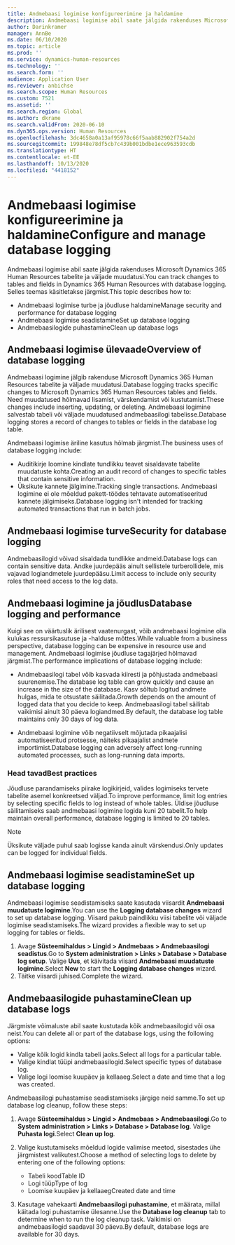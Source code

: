 ```yaml
---
title: Andmebaasi logimise konfigureerimine ja haldamine
description: Andmebaasi logimise abil saate jälgida rakenduses Microsoft Dynamics 365 Human Resources tabelite ja väljade muudatusi.
author: Darinkramer
manager: AnnBe
ms.date: 06/10/2020
ms.topic: article
ms.prod: ''
ms.service: dynamics-human-resources
ms.technology: ''
ms.search.form: ''
audience: Application User
ms.reviewer: anbichse
ms.search.scope: Human Resources
ms.custom: 7521
ms.assetid: ''
ms.search.region: Global
ms.author: dkrame
ms.search.validFrom: 2020-06-10
ms.dyn365.ops.version: Human Resources
ms.openlocfilehash: 3dc4658a0a13af95978c66f5aab882902f754a2d
ms.sourcegitcommit: 199848e78df5cb7c439b001bdbe1ece963593cdb
ms.translationtype: HT
ms.contentlocale: et-EE
ms.lasthandoff: 10/13/2020
ms.locfileid: "4418152"
---
```

# <a name="configure-and-manage-database-logging"></a><span data-ttu-id="d6d50-103">Andmebaasi logimise konfigureerimine ja haldamine</span><span class="sxs-lookup"><span data-stu-id="d6d50-103">Configure and manage database logging</span></span>

<span data-ttu-id="d6d50-104">Andmebaasi logimise abil saate jälgida rakenduses Microsoft Dynamics 365 Human Resources tabelite ja väljade muudatusi.</span><span class="sxs-lookup"><span data-stu-id="d6d50-104">You can track changes to tables and fields in Dynamics 365 Human Resources with database logging.</span></span> <span data-ttu-id="d6d50-105">Selles teemas käsitletakse järgmist.</span><span class="sxs-lookup"><span data-stu-id="d6d50-105">This topic describes how to:</span></span>

- <span data-ttu-id="d6d50-106">Andmebaasi logimise turbe ja jõudluse haldamine</span><span class="sxs-lookup"><span data-stu-id="d6d50-106">Manage security and performance for database logging</span></span>
- <span data-ttu-id="d6d50-107">Andmebaasi logimise seadistamine</span><span class="sxs-lookup"><span data-stu-id="d6d50-107">Set up database logging</span></span>
- <span data-ttu-id="d6d50-108">Andmebaasilogide puhastamine</span><span class="sxs-lookup"><span data-stu-id="d6d50-108">Clean up database logs</span></span>

## <a name="overview-of-database-logging"></a><span data-ttu-id="d6d50-109">Andmebaasi logimise ülevaade</span><span class="sxs-lookup"><span data-stu-id="d6d50-109">Overview of database logging</span></span>

<span data-ttu-id="d6d50-110">Andmebaasi logimine jälgib rakenduse Microsoft Dynamics 365 Human Resources tabelite ja väljade muudatusi.</span><span class="sxs-lookup"><span data-stu-id="d6d50-110">Database logging tracks specific changes to Microsoft Dynamics 365 Human Resources tables and fields.</span></span> <span data-ttu-id="d6d50-111">Need muudatused hõlmavad lisamist, värskendamist või kustutamist.</span><span class="sxs-lookup"><span data-stu-id="d6d50-111">These changes include inserting, updating, or deleting.</span></span> <span data-ttu-id="d6d50-112">Andmebaasi logimine salvestab tabeli või väljade muudatused andmebaasilogi tabelisse.</span><span class="sxs-lookup"><span data-stu-id="d6d50-112">Database logging stores a record of changes to tables or fields in the database log table.</span></span>

<span data-ttu-id="d6d50-113">Andmebaasi logimise äriline kasutus hõlmab järgmist.</span><span class="sxs-lookup"><span data-stu-id="d6d50-113">The business uses of database logging include:</span></span>

- <span data-ttu-id="d6d50-114">Auditikirje loomine kindlate tundlikku teavet sisaldavate tabelite muudatuste kohta.</span><span class="sxs-lookup"><span data-stu-id="d6d50-114">Creating an audit record of changes to specific tables that contain sensitive information.</span></span>
- <span data-ttu-id="d6d50-115">Üksikute kannete jälgimine.</span><span class="sxs-lookup"><span data-stu-id="d6d50-115">Tracking single transactions.</span></span> <span data-ttu-id="d6d50-116">Andmebaasi logimine ei ole mõeldud pakett-töödes tehtavate automatiseeritud kannete jälgimiseks.</span><span class="sxs-lookup"><span data-stu-id="d6d50-116">Database logging isn't intended for tracking automated transactions that run in batch jobs.</span></span>

## <a name="security-for-database-logging"></a><span data-ttu-id="d6d50-117">Andmebaasi logimise turve</span><span class="sxs-lookup"><span data-stu-id="d6d50-117">Security for database logging</span></span>

<span data-ttu-id="d6d50-118">Andmebaasilogid võivad sisaldada tundlikke andmeid.</span><span class="sxs-lookup"><span data-stu-id="d6d50-118">Database logs can contain sensitive data.</span></span> <span data-ttu-id="d6d50-119">Andke juurdepääs ainult sellistele turberollidele, mis vajavad logiandmetele juurdepääsu.</span><span class="sxs-lookup"><span data-stu-id="d6d50-119">Limit access to include only security roles that need access to the log data.</span></span>

## <a name="database-logging-and-performance"></a><span data-ttu-id="d6d50-120">Andmebaasi logimine ja jõudlus</span><span class="sxs-lookup"><span data-stu-id="d6d50-120">Database logging and performance</span></span>

<span data-ttu-id="d6d50-121">Kuigi see on väärtuslik ärilisest vaatenurgast, võib andmebaasi logimine olla kulukas ressursikasutuse ja -halduse mõttes.</span><span class="sxs-lookup"><span data-stu-id="d6d50-121">While valuable from a business perspective, database logging can be expensive in resource use and management.</span></span> <span data-ttu-id="d6d50-122">Andmebaasi logimise jõudluse tagajärjed hõlmavad järgmist.</span><span class="sxs-lookup"><span data-stu-id="d6d50-122">The performance implications of database logging include:</span></span>

- <span data-ttu-id="d6d50-123">Andmebaasilogi tabel võib kasvada kiiresti ja põhjustada andmebaasi suurenemise.</span><span class="sxs-lookup"><span data-stu-id="d6d50-123">The database log table can grow quickly and cause an increase in the size of the database.</span></span> <span data-ttu-id="d6d50-124">Kasv sõltub logitud andmete hulgas, mida te otsustate säilitada.</span><span class="sxs-lookup"><span data-stu-id="d6d50-124">Growth depends on the amount of logged data that you decide to keep.</span></span> <span data-ttu-id="d6d50-125">Andmebaasilogi tabel säilitab vaikimisi ainult 30 päeva logiandmed.</span><span class="sxs-lookup"><span data-stu-id="d6d50-125">By default, the database log table maintains only 30 days of log data.</span></span> 

- <span data-ttu-id="d6d50-126">Andmebaasi logimine võib negatiivselt mõjutada pikaajalisi automatiseeritud protsesse, näiteks pikaajalist andmete importimist.</span><span class="sxs-lookup"><span data-stu-id="d6d50-126">Database logging can adversely affect long-running automated processes, such as long-running data imports.</span></span>

### <a name="best-practices"></a><span data-ttu-id="d6d50-127">Head tavad</span><span class="sxs-lookup"><span data-stu-id="d6d50-127">Best practices</span></span>

<span data-ttu-id="d6d50-128">Jõudluse parandamiseks piirake logikirjeid, valides logimiseks tervete tabelite asemel konkreetsed väljad.</span><span class="sxs-lookup"><span data-stu-id="d6d50-128">To improve performance, limit log entries by selecting specific fields to log instead of whole tables.</span></span> <span data-ttu-id="d6d50-129">Üldise jõudluse säilitamiseks saab andmebaasi logimine logida kuni 20 tabelit.</span><span class="sxs-lookup"><span data-stu-id="d6d50-129">To help maintain overall performance, database logging is limited to 20 tables.</span></span>

> [!NOTE]
> <span data-ttu-id="d6d50-130">Üksikute väljade puhul saab logisse kanda ainult värskendusi.</span><span class="sxs-lookup"><span data-stu-id="d6d50-130">Only updates can be logged for individual fields.</span></span>

## <a name="set-up-database-logging"></a><span data-ttu-id="d6d50-131">Andmebaasi logimise seadistamine</span><span class="sxs-lookup"><span data-stu-id="d6d50-131">Set up database logging</span></span>

<span data-ttu-id="d6d50-132">Andmebaasi logimise seadistamiseks saate kasutada viisardit **Andmebaasi muudatuste logimine**.</span><span class="sxs-lookup"><span data-stu-id="d6d50-132">You can use the **Logging database changes** wizard to set up database logging.</span></span> <span data-ttu-id="d6d50-133">Viisard pakub paindlikku viisi tabelite või väljade logimise seadistamiseks.</span><span class="sxs-lookup"><span data-stu-id="d6d50-133">The wizard provides a flexible way to set up logging for tables or fields.</span></span>

1. <span data-ttu-id="d6d50-134">Avage **Süsteemihaldus > Lingid > Andmebaas > Andmebaasilogi seadistus**.</span><span class="sxs-lookup"><span data-stu-id="d6d50-134">Go to **System administration > Links > Database > Database log setup**.</span></span> <span data-ttu-id="d6d50-135">Valige **Uus**, et käivitada viisard **Andmebaasi muudatuste logimine**.</span><span class="sxs-lookup"><span data-stu-id="d6d50-135">Select **New** to start the **Logging database changes** wizard.</span></span>
2. <span data-ttu-id="d6d50-136">Täitke viisardi juhised.</span><span class="sxs-lookup"><span data-stu-id="d6d50-136">Complete the wizard.</span></span>

## <a name="clean-up-database-logs"></a><span data-ttu-id="d6d50-137">Andmebaasilogide puhastamine</span><span class="sxs-lookup"><span data-stu-id="d6d50-137">Clean up database logs</span></span>

<span data-ttu-id="d6d50-138">Järgmiste võimaluste abil saate kustutada kõik andmebaasilogid või osa neist.</span><span class="sxs-lookup"><span data-stu-id="d6d50-138">You can delete all or part of the database logs, using the following options:</span></span>

- <span data-ttu-id="d6d50-139">Valige kõik logid kindla tabeli jaoks.</span><span class="sxs-lookup"><span data-stu-id="d6d50-139">Select all logs for a particular table.</span></span>
- <span data-ttu-id="d6d50-140">Valige kindlat tüüpi andmebaasilogid.</span><span class="sxs-lookup"><span data-stu-id="d6d50-140">Select specific types of database log.</span></span>
- <span data-ttu-id="d6d50-141">Valige logi loomise kuupäev ja kellaaeg.</span><span class="sxs-lookup"><span data-stu-id="d6d50-141">Select a date and time that a log was created.</span></span>

<span data-ttu-id="d6d50-142">Andmebaasilogi puhastamise seadistamiseks järgige neid samme.</span><span class="sxs-lookup"><span data-stu-id="d6d50-142">To set up database log cleanup, follow these steps:</span></span> 

1. <span data-ttu-id="d6d50-143">Avage **Süsteemihaldus > Lingid > Andmebaas > Andmebaasilogi**.</span><span class="sxs-lookup"><span data-stu-id="d6d50-143">Go to **System administration > Links > Database > Database log**.</span></span> <span data-ttu-id="d6d50-144">Valige **Puhasta logi**.</span><span class="sxs-lookup"><span data-stu-id="d6d50-144">Select **Clean up log**.</span></span>

2. <span data-ttu-id="d6d50-145">Valige kustutamiseks mõeldud logide valimise meetod, sisestades ühe järgmistest valikutest.</span><span class="sxs-lookup"><span data-stu-id="d6d50-145">Choose a method of selecting logs to delete by entering one of the following options:</span></span>

   - <span data-ttu-id="d6d50-146">Tabeli kood</span><span class="sxs-lookup"><span data-stu-id="d6d50-146">Table ID</span></span>
   - <span data-ttu-id="d6d50-147">Logi tüüp</span><span class="sxs-lookup"><span data-stu-id="d6d50-147">Type of log</span></span>
   - <span data-ttu-id="d6d50-148">Loomise kuupäev ja kellaaeg</span><span class="sxs-lookup"><span data-stu-id="d6d50-148">Created date and time</span></span>

3. <span data-ttu-id="d6d50-149">Kasutage vahekaarti **Andmebaasilogi puhastamine**, et määrata, millal käitada logi puhastamise ülesanne.</span><span class="sxs-lookup"><span data-stu-id="d6d50-149">Use the **Database log cleanup** tab to determine when to run the log cleanup task.</span></span> <span data-ttu-id="d6d50-150">Vaikimisi on andmebaasilogid saadaval 30 päeva.</span><span class="sxs-lookup"><span data-stu-id="d6d50-150">By default, database logs are available for 30 days.</span></span>
